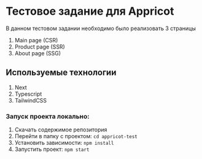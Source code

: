 # Тестовое задание для Appricot

В данном тестовом задании необходимо было реализовать 3 страницы
1. Main page (CSR)
2. Product page (SSR)
3. About page (SSG)

## Используемые технологии

1. Next
2. Typescript
3. TailwindCSS

### Запуск проекта локально:

1. Скачать содержимое репозитория
2. Перейти в папку с проектом: `cd appricot-test`
3. Установить зависимости: `npm install`
4. Запустить проект: `npm start`
